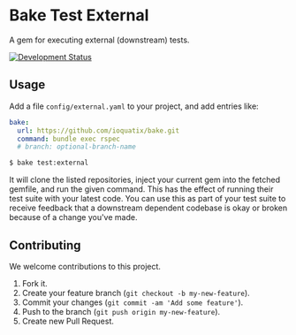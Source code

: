 # Bake Test External

A gem for executing external (downstream) tests.

[![Development Status](https://github.com/ioquatix/bake-test-external/workflows/Test/badge.svg)](https://github.com/ioquatix/bake-test-external/actions?workflow=Test)

## Usage

Add a file `config/external.yaml` to your project, and add entries like:

``` yaml
bake:
  url: https://github.com/ioquatix/bake.git
  command: bundle exec rspec
  # branch: optional-branch-name
```

``` bash
$ bake test:external
```

It will clone the listed repositories, inject your current gem into the fetched gemfile, and run the given command. This has the effect of running their test suite with your latest code. You can use this as part of your test suite to receive feedback that a downstream dependent codebase is okay or broken because of a change you've made.

## Contributing

We welcome contributions to this project.

1.  Fork it.
2.  Create your feature branch (`git checkout -b my-new-feature`).
3.  Commit your changes (`git commit -am 'Add some feature'`).
4.  Push to the branch (`git push origin my-new-feature`).
5.  Create new Pull Request.
